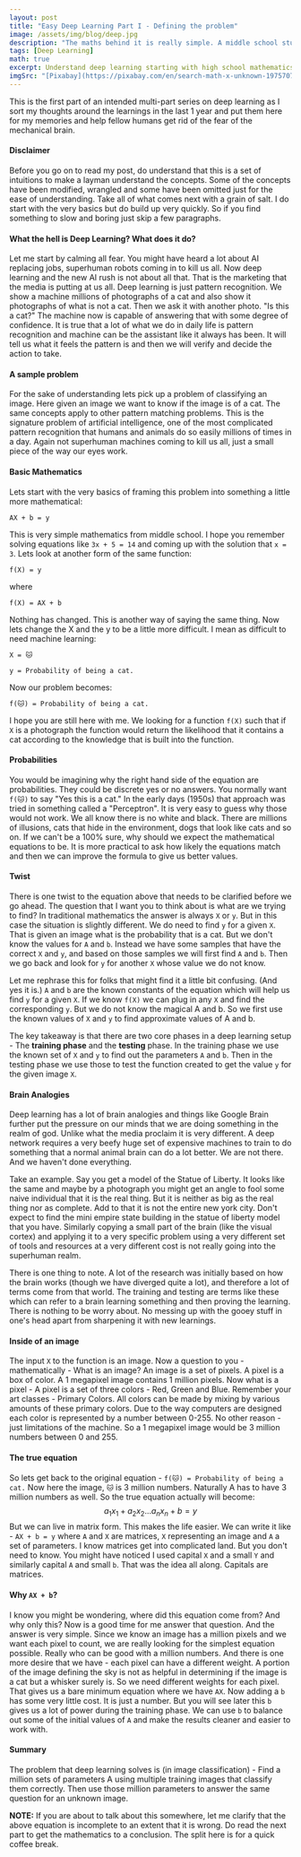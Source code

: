 ```yaml
---
layout: post
title: "Easy Deep Learning Part I - Defining the problem"
image: /assets/img/blog/deep.jpg
description: "The maths behind it is really simple. A middle school student can get it. Now the implementation details are a whole new story."
tags: [Deep Learning]
math: true
excerpt: Understand deep learning starting with high school mathematics.
imgSrc: "[Pixabay](https://pixabay.com/en/search-math-x-unknown-1975707/)"
---
```


This is the first part of an intended multi-part series on deep learning as I sort my thoughts around the learnings in the last 1 year and put them here for my memories and help fellow humans get rid of the fear of the mechanical brain.

#### Disclaimer
Before you go on to read my post, do understand that this is a set of intuitions to make a layman understand the concepts. Some of the concepts have been modified, wrangled and some have been omitted just for the ease of understanding. Take all of what comes next with a grain of salt. I do start with the very basics but do build up very quickly. So if you find something to slow and boring just skip a few paragraphs.

#### What the hell is Deep Learning? What does it do?
Let me start by calming all fear. You might have heard a lot about AI replacing jobs, superhuman robots coming in to kill us all. Now deep learning and the new AI rush is not about all that. That is the marketing that the media is putting at us all. Deep learning is just pattern recognition. We show a machine millions of photographs of a cat and also show it photographs of what is not a cat. Then we ask it with another photo. "Is this a cat?" The machine now is capable of answering that with some degree of confidence. It is true that a lot of what we do in daily life is pattern recognition and machine can be the assistant like it always has been. It will tell us what it feels the pattern is and then we will verify and decide the action to take.

#### A sample problem
For the sake of understanding lets pick up a problem of classifying an image. Here given an image we want to know if the image is of a cat. The same concepts apply to other pattern matching problems. This is the signature problem of artificial intelligence, one of the most complicated pattern recognition that humans and animals do so easily millions of times in a day. Again not superhuman machines coming to kill us all, just a small piece of the way our eyes work.

#### Basic Mathematics
Lets start with the very basics of framing this problem into something a little more mathematical:

```
AX + b = y
```

This is very simple mathematics from middle school. I hope you remember solving equations like `3x + 5 = 14` and coming up with the solution that `x = 3`. Lets look at another form of the same function:

```
f(X) = y
```
where

```
f(X) = AX + b
```

Nothing has changed. This is another way of saying the same thing. Now lets change the X and the y to be a little more difficult. I mean as difficult to need machine learning:

```
X = 🐱
```
```
y = Probability of being a cat.
```
Now our problem becomes:

```
f(🐱) = Probability of being a cat.
```

I hope you are still here with me. We looking for a function `f(X)` such that if `X` is a photograph the function would return the likelihood that it contains a cat according to the knowledge that is built into the function.

#### Probabilities
You would be imagining why the right hand side of the equation are probabilities. They could be discrete yes or no answers. You normally want `f(🐱)` to say "Yes this is a cat." In the early days (1950s) that approach was tried in something called a "Perceptron". It is very easy to guess why those would not work. We all know there is no white and black. There are millions of illusions, cats that hide in the environment, dogs that look like cats and so on. If we can't be a 100% sure, why should we expect the mathematical equations to be. It is more practical to ask how likely the equations match and then we can improve the formula to give us better values.

#### Twist

There is one twist to the equation above that needs to be clarified before we go ahead. The question that I want you to think about is what are we trying to find? In traditional mathematics the answer is always `X` or `y`. But in this case the situation is slightly different. We do need to find `y` for a given `X`. That is given an image what is the probability that is a cat. But we don't know the values for `A` and `b`. Instead we have some samples that have the correct `X` and `y`, and based on those samples we will first find `A` and `b`. Then we go back and look for `y` for another `X` whose value we do not know.

Let me rephrase this for folks that might find it a little bit confusing. (And yes it is.) `A` and `b` are the known constants of the equation which will help us find `y` for a given `X`. If we know `f(X)` we can plug in any `X` and find the corresponding `y`. But we do not know the magical A and b. So we first use the known values of `X` and `y` to find approximate values of A and b.

The key takeaway is that there are two core phases in a deep learning setup - The **training phase** and the **testing** phase. In the training phase we use the known set of `X` and `y` to find out the parameters `A` and `b`. Then in the testing phase we use those to test the function created to get the value `y` for the given image `X`.

#### Brain Analogies

Deep learning has a lot of brain analogies and things like Google Brain further put the pressure on our minds that we are doing something in the realm of god. Unlike what the media proclaim it is very different. A deep network requires a very beefy huge set of expensive machines to train to do something that a normal animal brain can do a lot better. We are not there. And we haven't done everything.

Take an example. Say you get a model of the Statue of Liberty. It looks like the same and maybe by a photograph you might get an angle to fool some naive individual that it is the real thing. But it is neither as big as the real thing nor as complete. Add to that it is not the entire new york city. Don't expect to find the mini empire state building in the statue of liberty model that you have. Similarly copying a small part of the brain (like the visual cortex) and applying it to a very specific problem using a very different set of tools and resources at a very different cost is not really going into the superhuman realm.

There is one thing to note. A lot of the research was initially based on how the brain works (though we have diverged quite a lot), and therefore a lot of terms come from that world. The training and testing are terms like these which can refer to a brain learning something and then proving the learning. There is nothing to be worry about. No messing up with the gooey stuff in one's head apart from sharpening it with new learnings.

#### Inside of an image

The input `X` to the function is an image. Now a question to you - mathematically - What is an image? An image is a set of pixels. A pixel is a box of color. A 1 megapixel image contains 1 million pixels. Now what is a pixel - A pixel is a set of three colors - Red, Green and Blue. Remember your art classes - Primary Colors. All colors can be made by mixing by various amounts of these primary colors. Due to the way computers are designed each color is represented by a number between 0-255. No other reason - just limitations of the machine. So a 1 megapixel image would be 3 million numbers between 0 and 255.

#### The true equation
So lets get back to the original equation - `f(🐱) = Probability of being a cat.` Now here the image, `🐱` is 3 million numbers. Naturally A has to have 3 million numbers as well. So the true equation actually will become:
$$
a_1x_1 + a_2x_2 \dots a_nx_n + b = y
$$
But we can live in matrix form. This makes the life easier. We can write it like - `AX + b = y` where `A` and `X` are matrices, `X` representing an image and `A` a set of parameters. I know matrices get into complicated land. But you don't need to know. You might have noticed I used capital `X` and a small `Y` and similarly capital `A` and small `b`. That was the idea all along. Capitals are matrices.

#### Why `AX + b`?
I know you might be wondering, where did this equation come from? And why only this? Now is a good time for me answer that question. And the answer is very simple. Since we know an image has a million pixels and we want each pixel to count, we are really looking for the simplest equation possible. Really who can be good with a million numbers. And there is one more desire that we have - each pixel can have a different weight. A portion of the image defining the sky is not as helpful in determining if the image is a cat but a whisker surely is. So we need different weights for each pixel. That gives us a bare minimum equation where we have `AX`. Now adding a `b` has some very little cost. It is just a number. But you will see later this `b` gives us a lot of power during the training phase. We can use `b` to balance out some of the initial values of `A` and make the results cleaner and easier to work with.

#### Summary

The problem that deep learning solves is (in image classification) - Find a million sets of parameters A using multiple training images that classify them correctly. Then use those million parameters to answer the same question for an unknown image.

**NOTE:** If you are about to talk about this somewhere, let me clarify that the above equation is incomplete to an extent that it is wrong. Do read the next part to get the mathematics to a conclusion. The split here is for a quick coffee break.
